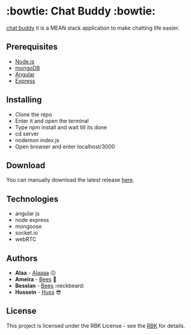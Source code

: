 # :bowtie: Chat Buddy :bowtie:

[chat buddy](https://rbkvoidchat.herokuapp.com/) it is a MEAN stack application to make chatting life easier.

## Prerequisites

* [Node.js](https://nodejs.org/en/)
* [mongoDB](https://www.mongodb.com/download-center)
* [Angular](https://angular.io/)
* [Express](https://expressjs.com/)


## Installing

- Clone the repo
- Enter it and open the terminal 
- Type npm install and wait till its done 
- cd server 
- nodemon index.js 
- Open browser and enter localhost/3000

## Download

You can manually download the latest release [here](https://github.com/RBK4-Void/Greenfield-Void.git).

## Technologies

- angular js
- node express
- mongoose 
- socket.io
- webRTC


## Authors

* **Alaa** - [Alaaaa](https://github.com/alaamigdady) :neutral_face:
* **Ameira** - [Bees](https://github.com/AmeiraHassoun) :hatching_chick:
* **Besslan** - [Bees](https://github.com/Besslan) :neckbeard:
* **Hussein** - [Huss](https://github.com/htirawi) :sunglasses:


## License

This project is licensed under the RBK License - see the [RBK](https://rbk.org/) for details.

